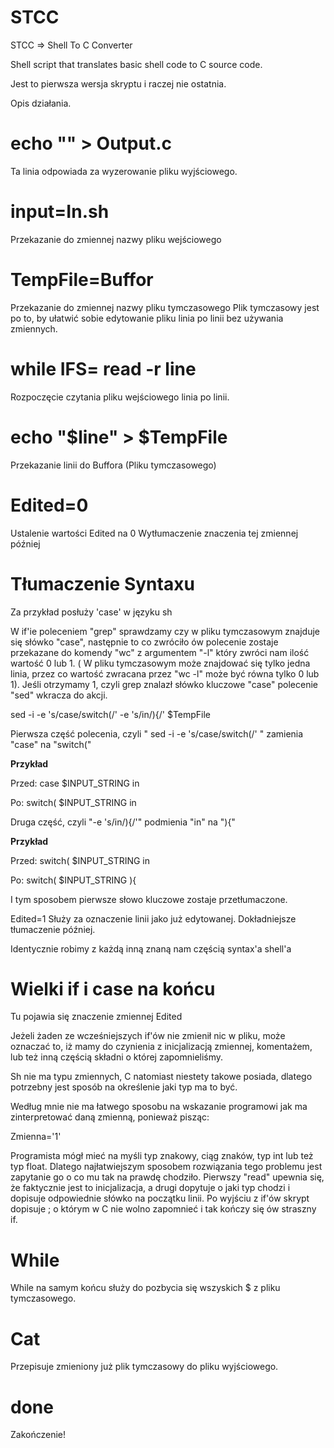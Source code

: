 # STCC
STCC => Shell To C Converter

Shell script that translates basic shell code to C source code.

Jest to pierwsza wersja skryptu i raczej nie ostatnia.

Opis działania.

# echo "" > Output.c
Ta linia odpowiada za wyzerowanie pliku wyjściowego. 

# input=In.sh
Przekazanie do zmiennej nazwy pliku wejściowego

# TempFile=Buffor 
Przekazanie do zmiennej nazwy pliku tymczasowego
Plik tymczasowy jest po to, by ułatwić sobie edytowanie pliku linia po linii bez używania zmiennych.

# while IFS= read -r line 
Rozpoczęcie czytania pliku wejściowego linia po linii.

# echo "$line" > $TempFile 
Przekazanie linii do Buffora (Pliku tymczasowego)
 
# Edited=0 
Ustalenie wartości Edited na 0 
Wytłumaczenie znaczenia tej zmiennej później
 
# Tłumaczenie Syntaxu

Za przykład posłuży 'case' w języku sh

W if'ie poleceniem "grep" sprawdzamy czy w pliku tymczasowym znajduje się słówko "case", następnie to co zwróciło ów polecenie zostaje przekazane do komendy "wc" z argumentem "-l" który zwróci nam ilość wartość 0 lub 1. ( W pliku tymczasowym może znajdować się tylko jedna linia, przez co wartość zwracana przez "wc -l" może być równa tylko 0 lub 1). Jeśli otrzymamy 1, czyli grep znalazł słówko kluczowe "case" polecenie "sed" wkracza do akcji.

sed -i -e 's/case/switch(/' -e 's/in/){/' $TempFile

Pierwsza część polecenia, czyli " sed -i -e 's/case/switch(/' " zamienia "case" na "switch("

**Przykład**

Przed:
  case $INPUT_STRING in

Po:
  switch( $INPUT_STRING in

Druga część, czyli "-e 's/in/){/'" podmienia "in" na "){"

**Przykład**

Przed:
  switch( $INPUT_STRING in

Po:
  switch( $INPUT_STRING ){

I tym sposobem pierwsze słowo kluczowe zostaje przetłumaczone. 

Edited=1 Służy za oznaczenie linii jako już edytowanej. Dokładniejsze tłumaczenie później.
 
Identycznie robimy z każdą inną znaną nam częścią syntax'a shell'a

# Wielki if i case na końcu

Tu pojawia się znaczenie zmiennej Edited

Jeżeli żaden ze wcześniejszych if'ów nie zmienił nic w pliku, może oznaczać to, iż mamy do czynienia z inicjalizacją zmiennej, komentażem, lub też inną częścią składni o której zapomnieliśmy.

Sh nie ma typu zmiennych, C natomiast niestety takowe posiada, dlatego potrzebny jest sposób na określenie jaki typ ma to być. 

Według mnie nie ma łatwego sposobu na wskazanie programowi jak ma zinterpretować daną zmienną, ponieważ pisząc:

Zmienna='1'

Programista mógł mieć na myśli typ znakowy, ciąg znaków, typ int lub też typ float. Dlatego najłatwiejszym sposobem rozwiązania tego problemu jest zapytanie go o co mu tak na prawdę chodziło. Pierwszy "read" upewnia się, że faktycznie jest to inicjalizacja, a drugi dopytuje o jaki typ chodzi i dopisuje odpowiednie słówko na początku linii. Po wyjściu z if'ów skrypt dopisuje ; o którym w C nie wolno zapomnieć i tak kończy się ów straszny if.

# While

While na samym końcu służy do pozbycia się wszyskich $ z pliku tymczasowego.

# Cat

Przepisuje zmieniony już plik tymczasowy do pliku wyjściowego.

# done

Zakończenie!

